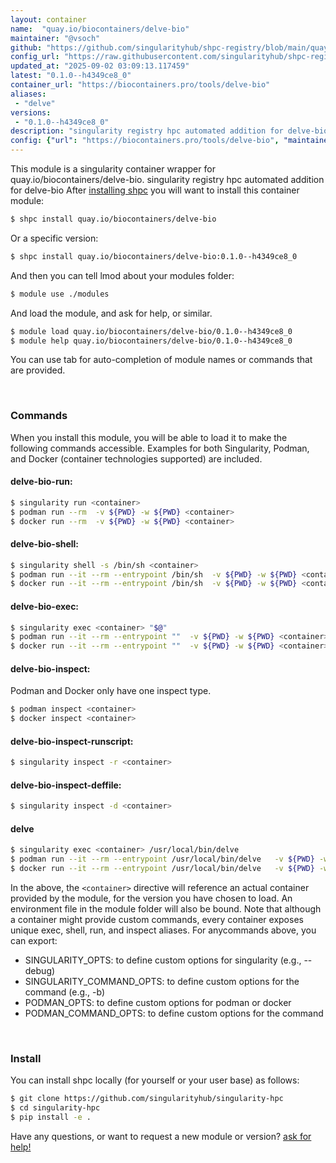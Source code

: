 ```yaml
---
layout: container
name:  "quay.io/biocontainers/delve-bio"
maintainer: "@vsoch"
github: "https://github.com/singularityhub/shpc-registry/blob/main/quay.io/biocontainers/delve-bio/container.yaml"
config_url: "https://raw.githubusercontent.com/singularityhub/shpc-registry/main/quay.io/biocontainers/delve-bio/container.yaml"
updated_at: "2025-09-02 03:09:13.117459"
latest: "0.1.0--h4349ce8_0"
container_url: "https://biocontainers.pro/tools/delve-bio"
aliases:
 - "delve"
versions:
 - "0.1.0--h4349ce8_0"
description: "singularity registry hpc automated addition for delve-bio"
config: {"url": "https://biocontainers.pro/tools/delve-bio", "maintainer": "@vsoch", "description": "singularity registry hpc automated addition for delve-bio", "latest": {"0.1.0--h4349ce8_0": "sha256:1ac2a421f83ee9487c2888e75ea09bab42170c7e358a50c4506df03f53e01fbc"}, "tags": {"0.1.0--h4349ce8_0": "sha256:1ac2a421f83ee9487c2888e75ea09bab42170c7e358a50c4506df03f53e01fbc"}, "docker": "quay.io/biocontainers/delve-bio", "aliases": {"delve": "/usr/local/bin/delve"}}
---
```


This module is a singularity container wrapper for quay.io/biocontainers/delve-bio.
singularity registry hpc automated addition for delve-bio
After [installing shpc](#install) you will want to install this container module:


```bash
$ shpc install quay.io/biocontainers/delve-bio
```

Or a specific version:

```bash
$ shpc install quay.io/biocontainers/delve-bio:0.1.0--h4349ce8_0
```

And then you can tell lmod about your modules folder:

```bash
$ module use ./modules
```

And load the module, and ask for help, or similar.

```bash
$ module load quay.io/biocontainers/delve-bio/0.1.0--h4349ce8_0
$ module help quay.io/biocontainers/delve-bio/0.1.0--h4349ce8_0
```

You can use tab for auto-completion of module names or commands that are provided.

<br>

### Commands

When you install this module, you will be able to load it to make the following commands accessible.
Examples for both Singularity, Podman, and Docker (container technologies supported) are included.

#### delve-bio-run:

```bash
$ singularity run <container>
$ podman run --rm  -v ${PWD} -w ${PWD} <container>
$ docker run --rm  -v ${PWD} -w ${PWD} <container>
```

#### delve-bio-shell:

```bash
$ singularity shell -s /bin/sh <container>
$ podman run --it --rm --entrypoint /bin/sh  -v ${PWD} -w ${PWD} <container>
$ docker run --it --rm --entrypoint /bin/sh  -v ${PWD} -w ${PWD} <container>
```

#### delve-bio-exec:

```bash
$ singularity exec <container> "$@"
$ podman run --it --rm --entrypoint ""  -v ${PWD} -w ${PWD} <container> "$@"
$ docker run --it --rm --entrypoint ""  -v ${PWD} -w ${PWD} <container> "$@"
```

#### delve-bio-inspect:

Podman and Docker only have one inspect type.

```bash
$ podman inspect <container>
$ docker inspect <container>
```

#### delve-bio-inspect-runscript:

```bash
$ singularity inspect -r <container>
```

#### delve-bio-inspect-deffile:

```bash
$ singularity inspect -d <container>
```


#### delve

```bash
$ singularity exec <container> /usr/local/bin/delve
$ podman run --it --rm --entrypoint /usr/local/bin/delve   -v ${PWD} -w ${PWD} <container> -c " $@"
$ docker run --it --rm --entrypoint /usr/local/bin/delve   -v ${PWD} -w ${PWD} <container> -c " $@"
```



In the above, the `<container>` directive will reference an actual container provided
by the module, for the version you have chosen to load. An environment file in the
module folder will also be bound. Note that although a container
might provide custom commands, every container exposes unique exec, shell, run, and
inspect aliases. For anycommands above, you can export:

 - SINGULARITY_OPTS: to define custom options for singularity (e.g., --debug)
 - SINGULARITY_COMMAND_OPTS: to define custom options for the command (e.g., -b)
 - PODMAN_OPTS: to define custom options for podman or docker
 - PODMAN_COMMAND_OPTS: to define custom options for the command

<br>

### Install

You can install shpc locally (for yourself or your user base) as follows:

```bash
$ git clone https://github.com/singularityhub/singularity-hpc
$ cd singularity-hpc
$ pip install -e .
```

Have any questions, or want to request a new module or version? [ask for help!](https://github.com/singularityhub/singularity-hpc/issues)